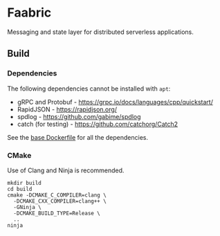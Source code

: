 # Faabric

Messaging and state layer for distributed serverless applications.

## Build

### Dependencies

The following dependencies cannot be installed with `apt`:

- gRPC and Protobuf - https://grpc.io/docs/languages/cpp/quickstart/ 
- RapidJSON - https://rapidjson.org/
- spdlog - https://github.com/gabime/spdlog
- catch (for testing) - https://github.com/catchorg/Catch2 

See the [base Dockerfile](docker/base.dockerfile) for all the dependencies.

### CMake

Use of Clang and Ninja is recommended.

```
mkdir build
cd build
cmake -DCMAKE_C_COMPILER=clang \
  -DCMAKE_CXX_COMPILER=clang++ \
  -GNinja \
  -DCMAKE_BUILD_TYPE=Release \
  ..
ninja
```
